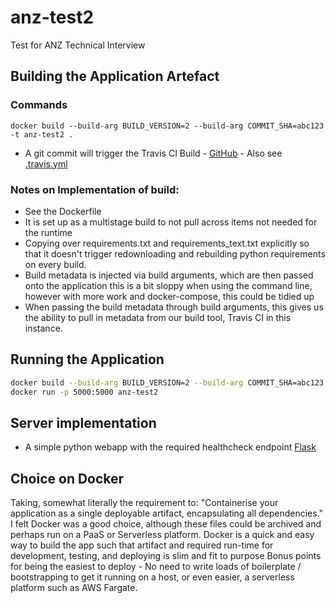 # anz-test2
Test for ANZ Technical Interview

## Building the Application Artefact

### Commands
`docker build --build-arg BUILD_VERSION=2 --build-arg COMMIT_SHA=abc123 -t anz-test2 .`

- A git commit will trigger the Travis CI Build - [GitHub](https://travis-ci.org/csSilencer/anz-test2) - Also see [.travis.yml](.travis.yml)

### Notes on Implementation of build:
- See the Dockerfile
- It is set up as a multistage build to not pull across items not needed for the runtime
- Copying over requirements.txt and requirements_text.txt explicitly so that it doesn't trigger redownloading and rebuilding python requirements on every build.
- Build metadata is injected via build arguments, which are then passed onto the application
  this is a bit sloppy when using the command line, however with more work and docker-compose, this could be tidied up
- When passing the build metadata through build arguments, this gives us the ability to pull in metadata from our build tool, Travis CI in this instance.

## Running the Application

```bash
docker build --build-arg BUILD_VERSION=2 --build-arg COMMIT_SHA=abc123 -t anz-test2 .```
docker run -p 5000:5000 anz-test2
```

## Server implementation
- A simple python webapp with the required healthcheck endpoint [Flask](http://flask.pocoo.org/)

## Choice on Docker
Taking, somewhat literally the requirement to: "Containerise your application as a single deployable artifact, encapsulating all dependencies."
I felt Docker was a good choice, although these files could be archived and perhaps run on a PaaS or Serverless platform.
Docker is a quick and easy way to build the app such that artifact and required run-time for development, testing, and deploying is slim and fit to purpose
Bonus points for being the easiest to deploy - No need to write loads of boilerplate / bootstrapping to get it running on a host, or even easier, a serverless platform such as AWS Fargate.